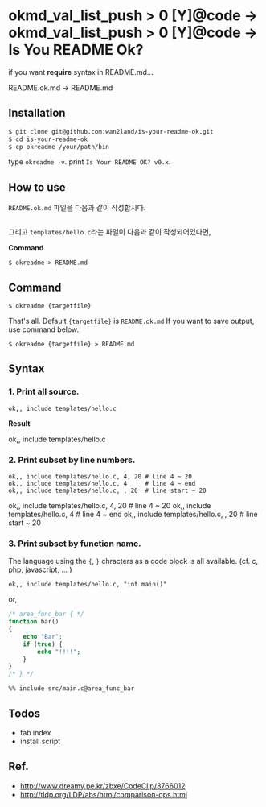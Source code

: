 okmd_val_list_push > 0
  [Y]@code
    -> 
okmd_val_list_push > 0
  [Y]@code
    -> 
Is You README Ok?
=================

if you want **require** syntax in README.md...

README.ok.md -> README.md

## Installation

```sh
$ git clone git@github.com:wan2land/is-your-readme-ok.git
$ cd is-your-readme-ok
$ cp okreadme /your/path/bin
```

type `okreadme -v`. print `Is Your README OK? v0.x`.

## How to use

`README.ok.md` 파일을 다음과 같이 작성합시다.

```
```

그리고 `templates/hello.c`라는 파일이 다음과 같이 작성되어있다면,


**Command**

```
$ okreadme > README.md
```

## Command

```
$ okreadme {targetfile}
```

That's all. Default `{targetfile}` is `README.ok.md`
If you want to save output, use command below.

```
$ okreadme {targetfile} > README.md
```

## Syntax

### 1. Print all source.

```
ok,, include templates/hello.c
```

**Result**

ok,, include templates/hello.c

### 2. Print subset by line numbers.

```
ok,, include templates/hello.c, 4, 20 # line 4 ~ 20
ok,, include templates/hello.c, 4     # line 4 ~ end
ok,, include templates/hello.c, , 20  # line start ~ 20
```

ok,, include templates/hello.c, 4, 20 # line 4 ~ 20
ok,, include templates/hello.c, 4     # line 4 ~ end
ok,, include templates/hello.c, , 20  # line start ~ 20

### 3. Print subset by function name.

The language using the `{`, `}` chracters as a code block is all available.
(cf. c, php, javascript, ... )

```
ok,, include templates/hello.c, "int main()"
```

or,

```php
/* area_func_bar { */
function bar()
{
	echo "Bar";
	if (true) {
		echo "!!!!";
	}
}
/* } */
```

```
%% include src/main.c@area_func_bar
```

## Todos

- tab index
- install script

## Ref.

- http://www.dreamy.pe.kr/zbxe/CodeClip/3766012
- http://tldp.org/LDP/abs/html/comparison-ops.html

